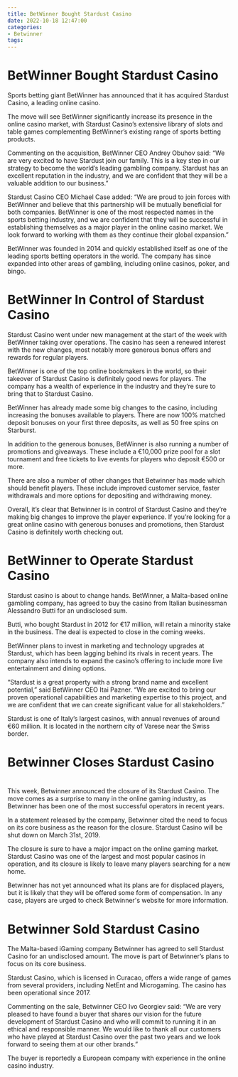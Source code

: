 ```yaml
---
title: BetWinner Bought Stardust Casino
date: 2022-10-18 12:47:00
categories:
- Betwinner
tags:
---
```



#  BetWinner Bought Stardust Casino

Sports betting giant BetWinner has announced that it has acquired Stardust Casino, a leading online casino.

The move will see BetWinner significantly increase its presence in the online casino market, with Stardust Casino’s extensive library of slots and table games complementing BetWinner’s existing range of sports betting products.

Commenting on the acquisition, BetWinner CEO Andrey Obuhov said: “We are very excited to have Stardust join our family. This is a key step in our strategy to become the world’s leading gambling company. Stardust has an excellent reputation in the industry, and we are confident that they will be a valuable addition to our business.”

Stardust Casino CEO Michael Case added: “We are proud to join forces with BetWinner and believe that this partnership will be mutually beneficial for both companies. BetWinner is one of the most respected names in the sports betting industry, and we are confident that they will be successful in establishing themselves as a major player in the online casino market. We look forward to working with them as they continue their global expansion.”

BetWinner was founded in 2014 and quickly established itself as one of the leading sports betting operators in the world. The company has since expanded into other areas of gambling, including online casinos, poker, and bingo.

#  BetWinner In Control of Stardust Casino

Stardust Casino went under new management at the start of the week with BetWinner taking over operations. The casino has seen a renewed interest with the new changes, most notably more generous bonus offers and rewards for regular players.

BetWinner is one of the top online bookmakers in the world, so their takeover of Stardust Casino is definitely good news for players. The company has a wealth of experience in the industry and they’re sure to bring that to Stardust Casino.

BetWinner has already made some big changes to the casino, including increasing the bonuses available to players. There are now 100% matched deposit bonuses on your first three deposits, as well as 50 free spins on Starburst.

In addition to the generous bonuses, BetWinner is also running a number of promotions and giveaways. These include a €10,000 prize pool for a slot tournament and free tickets to live events for players who deposit €500 or more.

There are also a number of other changes that Betwinner has made which should benefit players. These include improved customer service, faster withdrawals and more options for depositing and withdrawing money.

Overall, it’s clear that Betwinner is in control of Stardust Casino and they’re making big changes to improve the player experience. If you’re looking for a great online casino with generous bonuses and promotions, then Stardust Casino is definitely worth checking out.

#  BetWinner to Operate Stardust Casino

Stardust casino is about to change hands. BetWinner, a Malta-based online gambling company, has agreed to buy the casino from Italian businessman Alessandro Butti for an undisclosed sum.

Butti, who bought Stardust in 2012 for €17 million, will retain a minority stake in the business. The deal is expected to close in the coming weeks.

BetWinner plans to invest in marketing and technology upgrades at Stardust, which has been lagging behind its rivals in recent years. The company also intends to expand the casino’s offering to include more live entertainment and dining options.

“Stardust is a great property with a strong brand name and excellent potential,” said BetWinner CEO Itai Pazner. “We are excited to bring our proven operational capabilities and marketing expertise to this project, and we are confident that we can create significant value for all stakeholders.”

Stardust is one of Italy’s largest casinos, with annual revenues of around €60 million. It is located in the northern city of Varese near the Swiss border.

#  Betwinner Closes Stardust Casino

#

This week, Betwinner announced the closure of its Stardust Casino. The move comes as a surprise to many in the online gaming industry, as Betwinner has been one of the most successful operators in recent years.

In a statement released by the company, Betwinner cited the need to focus on its core business as the reason for the closure. Stardust Casino will be shut down on March 31st, 2019.

The closure is sure to have a major impact on the online gaming market. Stardust Casino was one of the largest and most popular casinos in operation, and its closure is likely to leave many players searching for a new home.

Betwinner has not yet announced what its plans are for displaced players, but it is likely that they will be offered some form of compensation. In any case, players are urged to check Betwinner's website for more information.

#  Betwinner Sold Stardust Casino

The Malta-based iGaming company Betwinner has agreed to sell Stardust Casino for an undisclosed amount. The move is part of Betwinner’s plans to focus on its core business.

Stardust Casino, which is licensed in Curacao, offers a wide range of games from several providers, including NetEnt and Microgaming. The casino has been operational since 2017.

Commenting on the sale, Betwinner CEO Ivo Georgiev said: “We are very pleased to have found a buyer that shares our vision for the future development of Stardust Casino and who will commit to running it in an ethical and responsible manner. We would like to thank all our customers who have played at Stardust Casino over the past two years and we look forward to seeing them at our other brands.”

The buyer is reportedly a European company with experience in the online casino industry.